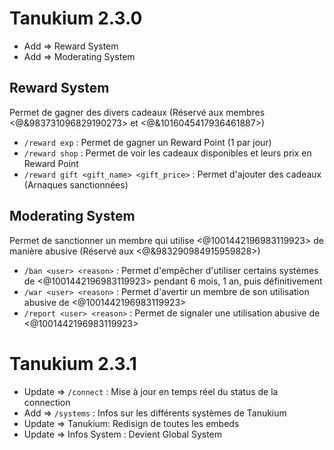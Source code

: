 # Tanukium 2.3.0

- Add => Reward System
- Add => Moderating System

## Reward System

Permet de gagner des divers cadeaux (Réservé aux membres <@&983731096829190273> et <@&1016045417936461887>)

- `/reward exp` : Permet de gagner un Reward Point (1 par jour)
- `/reward shop` : Permet de voir les cadeaux disponibles et leurs prix en Reward Point
- `/reward gift <gift_name> <gift_price>` : Permet d'ajouter des cadeaux (Arnaques sanctionnées)

## Moderating System

Permet de sanctionner un membre qui utilise <@1001442196983119923> de manière abusive (Réservé aux <@&983290984915959828>)

- `/ban <user> <reason>` : Permet d'empêcher d'utiliser certains systèmes de <@1001442196983119923> pendant 6 mois, 1 an, puis définitivement
- `/war <user> <reason>` : Permet d'avertir un membre de son utilisation abusive de <@1001442196983119923>
- `/report <user> <reason>` : Permet de signaler une utilisation abusive de <@1001442196983119923>

# Tanukium 2.3.1

- Update => `/connect` : Mise à jour en temps réel du status de la connection
- Add => `/systems` : Infos sur les différents systèmes de Tanukium
- Update => Tanukium: Redisign de toutes les embeds
- Update => Infos System : Devient Global System
